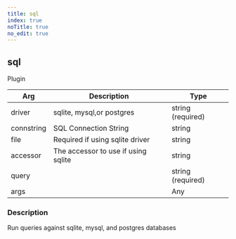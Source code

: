 ```yaml
---
title: sql
index: true
noTitle: true
no_edit: true
---
```




<div class="vql_item"></div>


## sql
<span class='vql_type pull-right page-header'>Plugin</span>



<div class="vqlargs"></div>

Arg | Description | Type
----|-------------|-----
driver|sqlite, mysql,or postgres|string (required)
connstring|SQL Connection String|string
file|Required if using sqlite driver|string
accessor|The accessor to use if using sqlite|string
query||string (required)
args||Any

### Description

Run queries against sqlite, mysql, and postgres databases

